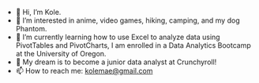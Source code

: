 - 👋 Hi, I’m Kole.
- 👀 I’m interested in anime, video games, hiking, camping, and my dog Phantom.
- 🌱 I’m currently learning how to use Excel to analyze data using PivotTables and PivotCharts, I am enrolled in a Data Analytics Bootcamp at the University of Oregon.
- 💞️ My dream is to become a junior data analyst at Crunchyroll!
- 📫 How to reach me: kolemae@gmail.com

<!---
kolemae/kolemae is a ✨ special ✨ repository because its `README.md` (this file) appears on your GitHub profile.
You can click the Preview link to take a look at your changes.
--->
